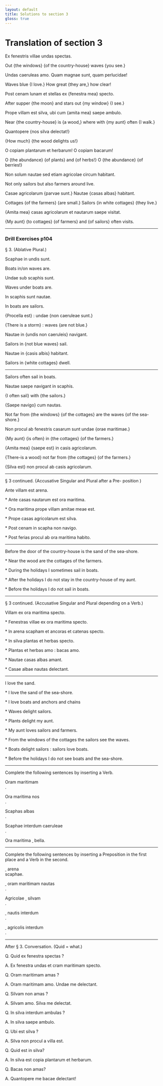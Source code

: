 ```yaml
---
layout: default
title: Solutions to section 3
gloss: true
---
```


# Translation of section 3

<div data-gloss>
<p>Ex fenestris villae undas spectas.</p>
<p>Out {the windows} {of the country-house} waves {you see.}</p>
</div>

<div data-gloss>
<p>Undas caeruleas amo. Quam magnae sunt, quam perlucidae!</p>
<p>Waves blue {I love.} How great {they are,} how clear!</p>
</div>

<div data-gloss>
<p>Post cenam lunam et stellas ex {fenestra mea} specto.</p>
<p>After supper {the moon} and stars out {my window} {I see.}</p> 
</div>

<div data-gloss>
<p>Prope villam est silva, ubi cum {amita mea} saepe ambulo.</p>
<p>Near {the country-house} is {a wood,} where with {my aunt} often {I walk.}</p>
</div>

<div data-gloss>
<p>Quantopere {nos silva delectat!}</p>
<p>{How much} {the wood delights us!}</p>
</div>

<div data-gloss>
<p>O copiam plantarum et herbarum! O copiam bacarum!</p>
<p>O {the abundance} {of plants} and {of herbs!} O {the abundance} {of berries!}</p>
</div>

<div data-gloss>
<p>Non solum nautae sed etiam agricolae circum habitant.</p>
<p>Not only sailors but also farmers around live.</p>
</div>

<div data-gloss>
<p>Casae agricolarum {parvae sunt.} Nautae {casas albas} habitant. </p>
<p>Cottages {of the farmers} {are small.} Sailors {in white cottages} {they live.}</p>
</div>

<div data-gloss>
<p>{Amita mea} casas agricolarum et nautarum 
saepe visitat.</p>
<p>{My aunt} {to cottages} {of farmers} and {of sailors} often visits.</p>
</div>

---

### Drill Exercises p104

§ 3. (Ablative Plural.) 

<div data-gloss>
<p>Scaphae in undis sunt.</p>
<p>Boats in/on waves are.</p>
</div>

<div data-gloss>
<p>Undae sub scaphis sunt.</p>
<p>Waves under boats are.</p>
</div>

<div data-gloss>
<p>In scaphis sunt nautae.</p>
<p>In boats are sailors.</p>
</div>

<div data-gloss>
<p>{Procella est} : undae {non caeruleae sunt.}</p>
<p>{There is a storm} : waves {are not blue.}</p>
</div>

<div data-gloss>
<p>Nautae in {undis non caeruleis} navigant.</p>
<p>Sailors in {not blue waves} sail.</p>
</div>

<div data-gloss>
<p>Nautae in {casis albis} habitant.</p>
<p>Sailors in {white cottages} dwell.</p>
</div>

---

<div data-gloss>
<p>Sailors often sail in boats.</p>
<p>Nautae saepe navigant in scaphis.</p>
</div>

<div data-gloss>
<p>{I often sail} with {the sailors.}</p>
<p>{Saepe navigo} cum nautas.</p>
</div>

<div data-gloss>
<p>Not far from {the windows} {of the cottages} are the waves {of the 
sea-shore.}</p>
<p>Non procul ab fenestris casarum sunt undae {orae maritimae.}</p>
</div>

<div data-gloss>
<p>{My aunt} {is often} in {the cottages} {of the farmers.}</p>
<p>{Amita mea} {saepe est} in casis agricolarum.</p>
</div>

<div data-gloss>
<p>{There-is a wood} not far from {the cottages} {of the farmers.}</p>
<p>{Silva est} non procul ab casis agricolarum. </p>
</div>

---

§ 3 continued. {Accusative Singular and Plural after a Pre- 
position ) 

<div data-gloss>
<p>Ante villam est arena.</p>
<p></p>
</div>

<div data-gloss>
<p> 
 * Ante casas nautarum est ora maritima. </p>
<p></p>
</div>

<div data-gloss>
<p>
 * Ora maritima prope villam amitae meae est. </p>
<p></p>
</div>

<div data-gloss>
<p>
 * Prope casas agricolarum est silva. </p>
<p></p>
</div>

<div data-gloss>
<p>
 * Post cenam in scapha non navigo. </p>
<p></p>
</div>

<div data-gloss>
<p>
 * Post ferias procul ab ora maritima habito. </p>
<p></p>
</div>

---

<div data-gloss>
<p>Before the door of the country-house is the sand of the sea-shore. </p>
<p></p>
</div>

<div data-gloss>
<p>
 * Near the wood are the cottages of the farmers. </p>
<p></p>
</div>

<div data-gloss>
<p>
 * During the holidays I sometimes sail in boats. </p>
<p></p>
</div>

<div data-gloss>
<p>
 * After the holidays I do not stay in the country-house of my aunt. </p>
<p></p>
</div>

<div data-gloss>
<p>
 * Before the holidays I do not sail in boats. </p>
<p></p>
</div>

---

§ 3 continued. (Accusative Singular and Plural depending on a 
Verb.) 

<div data-gloss>
<p>Villam ex ora maritima specto. </p>
<p></p>
</div>

<div data-gloss>
<p>
 * Fenestras villae ex ora maritima specto. </p>
<p></p>
</div>

<div data-gloss>
<p>
 * In arena scapham et ancoras et catenas specto. </p>
<p></p>
</div>

<div data-gloss>
<p>
 * In silva plantas et herbas specto. </p>
<p></p>
</div>

<div data-gloss>
<p>
 * Plantas et herbas amo : bacas amo. </p>
<p></p>
</div>

<div data-gloss>
<p>
 * Nautae casas albas amant. </p>
<p></p>
</div>

<div data-gloss>
<p>
 * Casae albae nautas delectant. </p>
<p></p>
</div>

---


<div data-gloss>
<p>I love the sand.</p>
<p></p>
</div>

<div data-gloss>
<p>
 * I love the sand of the sea-shore. </p>
<p></p>
</div>

<div data-gloss>
<p>
 * I love boats and anchors and chains</p>
<p></p>
</div>

<div data-gloss>
<p> 
 * Waves delight sailors. </p>
<p></p>
</div>

<div data-gloss>
<p>
 * Plants delight my aunt. </p>
<p></p>
</div>

<div data-gloss>
<p>
 * My aunt loves sailors and farmers. </p>
<p></p>
</div>

<div data-gloss>
<p>
 * From the windows of the cottages the sailors see the waves. </p>
<p></p>
</div>

<div data-gloss>
<p>
 * Boats delight sailors : sailors love boats. </p>
<p></p>
</div>

<div data-gloss>
<p>
 * Before the holidays I do not see boats and the sea-shore. </p>
<p></p>
</div>


---

Complete the following sentences by inserting a Verb. 

Oram maritimam <span style="text-decoration: underline; white-space: pre;">                   </span>.

Ora maritima nos <span style="text-decoration: underline; white-space: pre;">                   </span>. 

Scaphas albas <span style="text-decoration: underline; white-space: pre;">                   </span>. 


Scaphae interdum caeruleae <span style="text-decoration: underline; white-space: pre;">                   </span>. 

Ora maritima <span style="text-decoration: underline; white-space: pre;">                   </span> bella. 

---

Complete the following sentences by inserting a Preposition in the 
first place and a Verb in the second.

<span style="text-decoration: underline; white-space: pre;">                   </span> arena <span style="text-decoration: underline; white-space: pre;">                   </span> scaphae.

<span style="text-decoration: underline; white-space: pre;">                   </span> oram maritimam nautas <span style="text-decoration: underline; white-space: pre;">                   </span>.

Agricolae <span style="text-decoration: underline; white-space: pre;">                   </span> silvam <span style="text-decoration: underline; white-space: pre;">                   </span>. 

<span style="text-decoration: underline; white-space: pre;">                   </span> nautis interdum <span style="text-decoration: underline; white-space: pre;">                   </span>. 

<span style="text-decoration: underline; white-space: pre;">                   </span> agricolis interdum <span style="text-decoration: underline; white-space: pre;">                   </span>.

---

After § 3. Conversation. (Quid = what.) 

Q. Quid ex fenestra spectas ? 

A. Ex fenestra undas et cram maritimam specto. 

Q. Oram maritimam amas ? 

A. Oram maritimam amo. Undae me delectant. 

Q. Silvam non amas ? 

A. Silvam amo. Silva me delectat. 

Q. In silva interdum ambulas ? 

A. In silva saepe ambulo. 

Q. Ubi est silva ? 

A. Silva non procul a villa est. 

Q. Quid est in silva? 

A. In silva est copia plantarum et herbarum.

Q. Bacas non amas?

A. Quantopere me bacae delectant!


